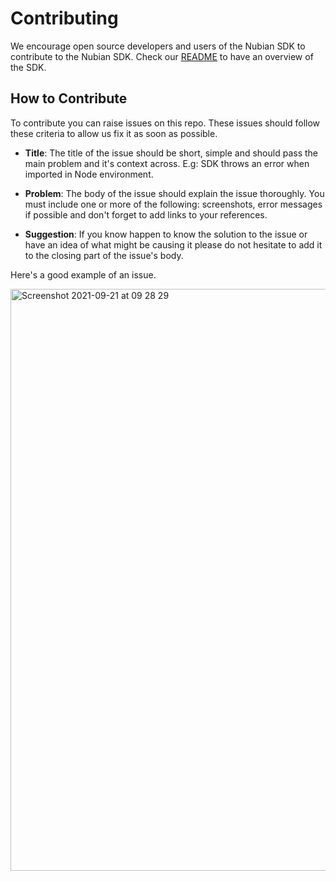 # Contributing

We encourage open source developers and users of the Nubian SDK to contribute to the Nubian SDK. Check our [README](./README.md) to have an overview of the SDK.

## How to Contribute

To contribute you can raise issues on this repo. These issues should follow these criteria to allow us fix it as soon as possible.

- **Title**: The title of the issue should be short, simple and should pass the main problem and it's context across.
E.g: SDK throws an error when imported in Node environment.

- **Problem**: The body of the issue should explain the issue thoroughly. You must include one or more of the following: screenshots, error messages if possible and don't forget to add links to your references.

- **Suggestion**: If you know happen to know the solution to the issue or have an idea of what might be causing it please do not hesitate to add it to the closing part of the issue's body.

Here's a good example of an issue.


<img width="931" alt="Screenshot 2021-09-21 at 09 28 29" src="https://user-images.githubusercontent.com/38128301/134138454-1fa8f733-d3dd-4cb1-aa7d-e868e23e4377.png">
